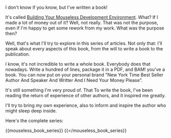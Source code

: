 I don't know if you know, but I've written a book!

It's called [Building Your Mouseless Development Environment](https://themouseless.dev/). What? If I made a lot of money out of it? Well, not really. That was not the purpose, even if I'm happy to get some rework from my work. What was the purpose then?

Well, that's what I'll try to explore in this series of articles. Not only that: I'll speak about every aspects of this book, from the will to write a book to the publication.

I know, it's not incredible to write a whole book. Everybody does that nowadays. Write a hundred of lines, package it in a PDF, and BAM! you've a book. You can now put on your personal brand "New York Time Best Seller Author And Speaker And Writter And I Need Your Money Please".

It's still something I'm very proud of. That To write the book, I've been reading the return of experience of other authors, and it inspired me greatly.

I'll try to bring my own experience, also to inform and inspire the author who might sleep deep inside.

Here's the complete series:

{{mouseless_book_series}}
{{</mouseless_book_series}}
